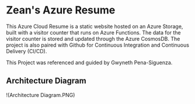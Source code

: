 # Zean's Azure Resume
This Azure Cloud Resume is a static website hosted on an Azure Storage, built with a visitor counter that runs on Azure Functions. The data for the visitor counter is stored and updated through the Azure CosmosDB. The project is also paired with Github for Continuous Integration and Continuous Delivery (CI/CD).

This Project was referenced and guided by Gwyneth Pena-Siguenza.

## Architecture Diagram
!(Architecture Diagram.PNG)
